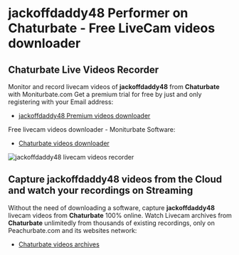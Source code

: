 # jackoffdaddy48 Performer on Chaturbate - Free LiveCam videos downloader

## Chaturbate Live Videos Recorder

Monitor and record livecam videos of **jackoffdaddy48** from **Chaturbate** with Moniturbate.com
Get a premium trial for free by just and only registering with your Email address:
* [jackoffdaddy48 Premium videos downloader](https://moniturbate.com/request-demo-licence-key.html)

Free livecam videos downloader - Moniturbate Software:
* [Chaturbate videos downloader](https://moniturbate.com/moniturbate-download-software.html)

![jackoffdaddy48 livecam videos recorder](https://peachurnet.com/templates/moniturbate-software.png)


## Capture jackoffdaddy48 videos from the Cloud and watch your recordings on Streaming

Without the need of downloading a software, capture **jackoffdaddy48** livecam videos from **Chaturbate** 100% online.
Watch Livecam archives from **Chaturbate** unlimitedly from thousands of existing recordings, only on Peachurbate.com and its websites network:
* [Chaturbate videos archives](https://peachurnet.com/)